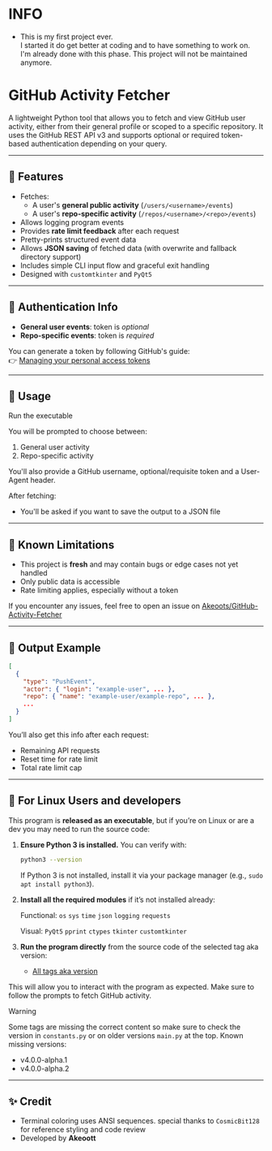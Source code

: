 # INFO
* This is my first project ever.<br>
I started it do get better at coding and to have something to work on.<br>
I'm already done with this phase.<bt>
This project will not be maintained anymore.

# GitHub Activity Fetcher

A lightweight Python tool that allows you to fetch and view GitHub user activity, either from their general profile or scoped to a specific repository. It uses the GitHub REST API v3 and supports optional or required token-based authentication depending on your query.

---

## 🧠 Features

- Fetches:
  - A user's **general public activity** (`/users/<username>/events`)
  - A user's **repo-specific activity** (`/repos/<username>/<repo>/events`)
- Allows logging program events
- Provides **rate limit feedback** after each request
- Pretty-prints structured event data
- Allows **JSON saving** of fetched data (with overwrite and fallback directory support)
- Includes simple CLI input flow and graceful exit handling
- Designed with `customtkinter` and `PyQt5`

---


## 🔐 Authentication Info

- **General user events**: token is *optional*
- **Repo-specific events**: token is *required*

You can generate a token by following GitHub's guide:  
👉 [Managing your personal access tokens](https://docs.github.com/en/authentication/keeping-your-account-and-data-secure/managing-your-personal-access-tokens)

---

## 🚀 Usage

Run the executable

You will be prompted to choose between:
1. General user activity
2. Repo-specific activity

You'll also provide a GitHub username, optional/requisite token and a User-Agent header.

After fetching:
- You'll be asked if you want to save the output to a JSON file

---

## 🧪 Known Limitations

- This project is **fresh** and may contain bugs or edge cases not yet handled
- Only public data is accessible
- Rate limiting applies, especially without a token

If you encounter any issues, feel free to open an issue on [Akeoots/GitHub-Activity-Fetcher](https://github.com/Akeoots/GitHub-Activity-Fetcher/issues)

---

## 📁 Output Example

```json
[
  {
    "type": "PushEvent",
    "actor": { "login": "example-user", ... },
    "repo": { "name": "example-user/example-repo", ... },
    ...
  }
]
```

You’ll also get this info after each request:
- Remaining API requests
- Reset time for rate limit
- Total rate limit cap

---

## 🐧 For Linux Users and developers

This program is **released as an executable**, but if you’re on Linux or are a dev you may need to run the source code:

1. **Ensure Python 3 is installed.** You can verify with:
   ```bash
   python3 --version
   ```
   If Python 3 is not installed, install it via your package manager (e.g., `sudo apt install python3`).

2. **Install all the required modules** if it’s not installed already:

   Functional:
       `os`
       `sys`
       `time`
       `json`
       `logging`
       `requests`

   Visual:
       `PyQt5`
       `pprint`
       `ctypes`
       `tkinter`
       `customtkinter`

3. **Run the program directly** from the source code of the selected tag aka version:
   - [All tags aka version](https://github.com/Akeoottt/GitHub-Activity-Fetcher/tags)

This will allow you to interact with the program as expected. Make sure to follow the prompts to fetch GitHub activity.

> [!WARNING]
> Some tags are missing the correct content so make sure to check the version in `constants.py` or on older versions `main.py` at the top.
> Known missing versions:
>   * v4.0.0-alpha.1
>   * v4.0.0-alpha.2



---

## ✨ Credit

- Terminal coloring uses ANSI sequences. special thanks to `CosmicBit128` for reference styling and code review
- Developed by **Akeoott**
